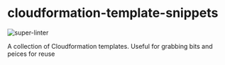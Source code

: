 # cloudformation-template-snippets 

![super-linter](https://github.com/wayne-folkes/cloudformation-template-snippets/workflows/super-linter/badge.svg)

A collection of Cloudformation templates. Useful for grabbing bits and peices for reuse
